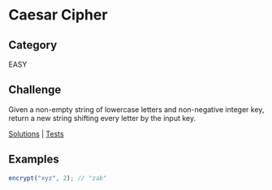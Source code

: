 # Caesar Cipher

## Category

EASY

## Challenge

Given a non-empty string of lowercase letters and non-negative integer key, return a new string shifting every letter by the input key.

[Solutions](solution.js) | [Tests](solution.test.js)

## Examples

```js
encrypt("xyz", 2); // "zab"
```
